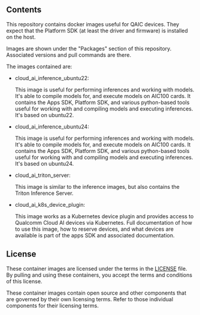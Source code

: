 ## Contents

This repository contains docker images useful for QAIC devices.  They expect
that the Platform SDK (at least the driver and firmware) is installed on
the host.

Images are shown under the "Packages" section of this repository.
Associated versions and pull commands are there.

The images contained are:

- cloud_ai_inference_ubuntu22:
  
  This image is useful for performing inferences and working with models.
  It's able to compile models for, and execute models on AIC100 cards.
  It contains the Apps SDK, Platform SDK, and various python-based tools
  useful for working with and compiling models and executing inferences.
  It's based on ubuntu22.

- cloud_ai_inference_ubuntu24:
  
  This image is useful for performing inferences and working with models.
  It's able to compile models for, and execute models on AIC100 cards.
  It contains the Apps SDK, Platform SDK, and various python-based tools
  useful for working with and compiling models and executing inferences.
  It's based on ubuntu24.

- cloud_ai_triton_server:
  
  This image is similar to the inference images, but also contains the
  Triton Inference Server.

- cloud_ai_k8s_device_plugin:
  
  This image works as a Kubernetes device plugin and provides access to
  Qualcomm Cloud AI devices via Kubernetes.  Full documentation of how to
  use this image, how to reserve devices, and what devices are available is
  part of the apps SDK and associated documentation.


## License
These container images are licensed under the terms in the [LICENSE](LICENSE) file.
By pulling and using these containers, you accept the terms and conditions of this license.

These container images contain open source and other components that are governed by their
own licensing terms.  Refer to those individual components for their licensing terms.
